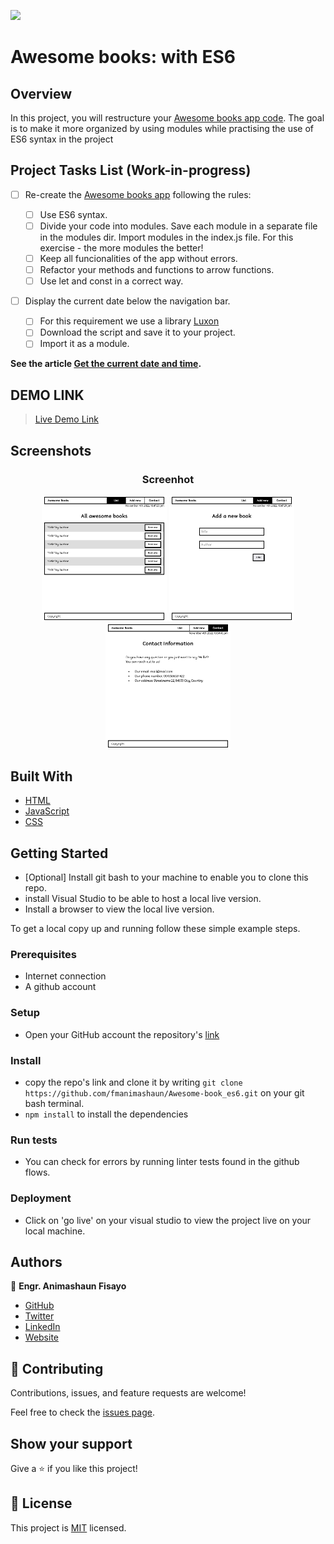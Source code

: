 ![](https://img.shields.io/badge/fmanimashaun-green)

# Awesome books: with ES6

## Overview

In this project, you will restructure your [Awesome books app code](https://github.com/fmanimashaun/Awesome-book). The goal is to make it more organized by using modules while practising the use of ES6 syntax in the project

## Project Tasks List (Work-in-progress)

- [ ] Re-create the [Awesome books app](https://github.com/fmanimashaun/Awesome-book) following the rules:

  - [ ] Use ES6 syntax.
  - [ ] Divide your code into modules. Save each module in a separate file in the modules dir. Import modules in the index.js file. For this exercise - the more modules the better!
  - [ ] Keep all funcionalities of the app without errors.
  - [ ] Refactor your methods and functions to arrow functions.
  - [ ] Use let and const in a correct way.

- [ ] Display the current date below the navigation bar.

  - [ ]  For this requirement we use a library [Luxon](https://moment.github.io/luxon/#/install?id=es6)
  - [ ]  Download the script and save it to your project.
  - [ ]  Import it as a module.

__See the article [Get the current date and time](https://moment.github.io/luxon/#/tour?id=get-the-current-date-and-time).__

## DEMO LINK

> [Live Demo Link](https://fmanimashaun.github.io/Awesome-book/)

## Screenshots

<h3 align="center">Screenhot</h3>
<p align="center">
  <img width="200" src="screenshots/BookList.png">
  <img width="200" src="screenshots/AddForm.png">
  <img width="200" src="screenshots/Contact.png">
</P>

## Built With

- [HTML](https://developer.mozilla.org/en-US/docs/Web/HTML)
- [JavaScript](https://developer.mozilla.org/en-US/docs/Web/JavaScript)
- [CSS](https://developer.mozilla.org/en-US/docs/Web/CSS)


## Getting Started

- [Optional] Install git bash to your machine to enable you to clone this repo.
- install Visual Studio to be able to host a local live version.
- Install a browser to view the local live version.

To get a local copy up and running follow these simple example steps.

### Prerequisites

- Internet connection
- A github account

### Setup

- Open your GitHub account the repository's [link](https://github.com/fmanimashaun/Awesome-book_es6)

### Install

- copy the repo's link and clone it by writing `git clone https://github.com/fmanimashaun/Awesome-book_es6.git` on your git bash terminal.
- `npm install` to install the dependencies

### Run tests

- You can check for errors by running linter tests found in the github flows.

### Deployment

- Click on 'go live' on your visual studio to view the project live on your local machine.

## Authors

👤 **Engr. Animashaun Fisayo**

- [GitHub](https://github.com/fmanimashaun)
- [Twitter](https://twitter.com/fmanimashaun)
- [LinkedIn](https://www.linkedin.com/in/fmanimashaun/)
- [Website](https://fmanimashaun.com)

## 🤝 Contributing

Contributions, issues, and feature requests are welcome!

Feel free to check the [issues page](../../issues/).

## Show your support

Give a ⭐️ if you like this project!

## 📝 License

This project is [MIT](./LICENSE) licensed.
